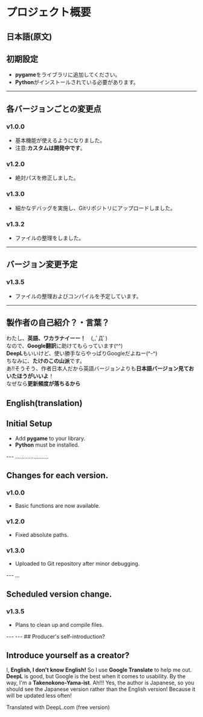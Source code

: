 # プロジェクト概要
## 日本語(原文)

## 初期設定
- **pygame**をライブラリに追加してください。
- **Python**がインストールされている必要があります。

---

## 各バージョンごとの変更点

### v1.0.0
- 基本機能が使えるようになりました。
- 注意:**カスタムは開発中です**。
### v1.2.0
- 絶対パスを修正しました。

### v1.3.0
- 細かなデバッグを実施し、Gitリポジトリにアップロードしました。

### v1.3.2
- ファイルの整理をしました。
---

## バージョン変更予定

### v1.3.5
- ファイルの整理およびコンパイルを予定しています。

---

## 製作者の自己紹介？・言葉？
わたし、**英語、ワカラナイーー！**　(,,ﾟДﾟ)  
なので、**Google翻訳**に助けてもらっています(^^)  
**DeepL**もいいけど、使い勝手ならやっぱりGoogleだよねー(^-^)  
ちなみに、**たけのこの山派**です。    
あ!!そうそう、作者日本人だから英語バージョンよりも**日本語バージョン見ておいたほうがいいよ**！       
なぜなら**更新頻度が落ちるから**
## English(translation)

## Initial Setup
- Add **pygame** to your library.
- **Python** must be installed.

--- ......................

## Changes for each version.

### v1.0.0
- Basic functions are now available.

### v1.2.0
- Fixed absolute paths.

### v1.3.0
- Uploaded to Git repository after minor debugging.

--- ...

## Scheduled version change.

### v1.3.5
- Plans to clean up and compile files.

--- --- ## Producer's self-introduction?

## Introduce yourself as a creator?
I, **English, I don't know English!**
So I use **Google Translate** to help me out. 
**DeepL** is good, but Google is the best when it comes to usability. 
By the way, I'm a **Takenokono-Yama-ist**.
Ah!!! Yes, the author is Japanese, so you should see the Japanese version rather than the English version!
Because it will be updated less often!


Translated with DeepL.com (free version)
